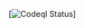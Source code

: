 [//]: # (https://github.com/thoser666/TheNurseJavaAngular/actions/workflows/codeql.yml/badge.svg?branch=develop)

[//]: # (https://github.com/thoser666/TheNurseJavaAngular/actions/workflows/build.yml/badge.svg?branch=develop)

[//]: # (https://github.com/thoser666/TheNurseJavaAngular/actions/workflows/nodejs.yml/badge.svg?branch=develop)

[![Codeql Status](https://github.com/thoser666/TheNurseJavaAngular/actions/workflows/codeql.yml/badge.svg?branch=develop)]

[//]: # ([![Build Status]&#40;https://github.com/thoser666/TheNurseJavaAngular/actions/workflows/build.yml/badge.svg?branch=develop&#41;])

[//]: # ([![Node Status]&#40;https://github.com/thoser666/TheNurseJavaAngular/actions/workflows/nodejs.yml/badge.svg?branch=develop&#41;])



